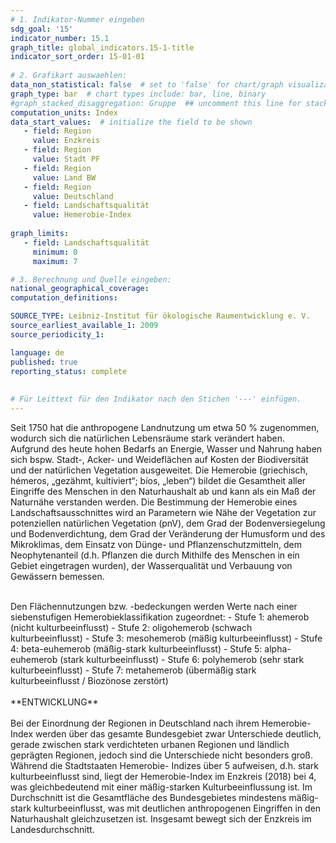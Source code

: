 ```yaml
---
# 1. Indikator-Nummer eingeben 
sdg_goal: '15'
indicator_number: 15.1
graph_title: global_indicators.15-1-title
indicator_sort_order: 15-01-01
 
# 2. Grafikart auswaehlen: 
data_non_statistical: false  # set to 'false' for chart/graph visualization 
graph_type: bar  # chart types include: bar, line, binary 
#graph_stacked_disaggregation: Gruppe  ## uncomment this line for stacked bars. eplace 'Geschlecht' with the field of aggregation. 
computation_units: Index 
data_start_values:  # initialize the field to be shown  
   - field: Region 
     value: Enzkreis
   - field: Region 
     value: Stadt PF
   - field: Region 
     value: Land BW
   - field: Region 
     value: Deutschland
   - field: Landschaftsqualität 
     value: Hemerobie-Index 
    
graph_limits:
   - field: Landschaftsqualität
     minimum: 0
     maximum: 7

# 3. Berechnung und Quelle eingeben: 
national_geographical_coverage: 
computation_definitions: 

SOURCE_TYPE: Leibniz-Institut für ökologische Raumentwicklung e. V.
source_earliest_available_1: 2009
source_periodicity_1: 

language: de   
published: true 
reporting_status: complete
 
 
# Für Leittext für den Indikator nach den Stichen '---' einfügen. 
---
```

Seit 1750 hat die anthropogene Landnutzung um etwa 50 % zugenommen, wodurch sich die natürlichen Lebensräume stark verändert haben. Aufgrund des heute hohen Bedarfs an Energie, Wasser und Nahrung haben sich bspw. Stadt-, Acker- und Weideflächen auf Kosten der Biodiversität und der natürlichen Vegetation ausgeweitet. Die Hemerobie (griechisch, hémeros, „gezähmt, kultiviert“; bíos, „leben“) bildet die Gesamtheit aller Eingriffe des Menschen in den Naturhaushalt ab und kann als ein Maß der Naturnähe verstanden werden. Die Bestimmung der Hemerobie eines Landschaftsausschnittes wird an Parametern wie Nähe der Vegetation zur potenziellen natürlichen Vegetation (pnV), dem Grad der Bodenversiegelung und Bodenverdichtung, dem Grad der Veränderung der Humusform und des Mikroklimas, dem Einsatz von Dünge- und Pflanzenschutzmitteln, dem Neophytenanteil (d.h. Pflanzen die durch Mithilfe des Menschen in ein Gebiet eingetragen wurden), der Wasserqualität und Verbauung von Gewässern bemessen. <br>
<br>
<div> Den Flächennutzungen bzw. -bedeckungen werden Werte nach einer siebenstufigen Hemerobieklassifikation zugeordnet: 
- Stufe 1: ahemerob (nicht kulturbeeinflusst)  
- Stufe 2: oligohemerob (schwach kulturbeeinflusst)  
- Stufe 3: mesohemerob (mäßig kulturbeeinflusst)  
- Stufe 4: beta-euhemerob (mäßig-stark kulturbeeinflusst)  
- Stufe 5: alpha-euhemerob (stark kulturbeeinflusst)
- Stufe 6: polyhemerob (sehr stark kulturbeeinflusst)  
- Stufe 7: metahemerob (übermäßig stark kulturbeeinflusst / Biozönose zerstört)</div> 
<br>
**ENTWICKLUNG** <br>
<br>
Bei der Einordnung der Regionen in Deutschland nach ihrem Hemerobie- Index werden über das gesamte Bundesgebiet zwar Unterschiede deutlich, gerade zwischen stark verdichteten urbanen Regionen und ländlich geprägten Regionen, jedoch sind die Unterschiede nicht besonders groß. Während die Stadtstaaten Hemerobie- Indizes über 5 aufweisen, d.h. stark kulturbeeinflusst sind, liegt der Hemerobie-Index im Enzkreis (2018) bei 4, was gleichbedeutend mit einer mäßig-starken Kulturbeeinflussung ist. Im Durchschnitt ist die Gesamtfläche des Bundesgebietes mindestens mäßig-stark kulturbeeinflusst, was mit deutlichen anthropogenen Eingriffen in den Naturhaushalt gleichzusetzen ist. Insgesamt bewegt sich der Enzkreis im Landesdurchschnitt.
